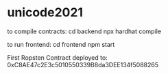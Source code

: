 # unicode2021

to compile contracts:
  cd backend
  npx hardhat compile
  
to run frontend:
  cd frontend
  npm start

First Ropsten Contract deployed to: 0xC8AE47c2E3c5010550339B8da3DEE134f5088265
